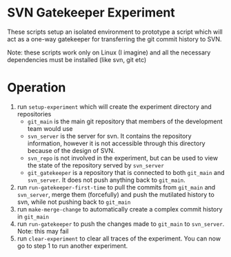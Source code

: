 # SVN Gatekeeper Experiment
These scripts setup an isolated environment to prototype a script which will
act as a one-way gatekeeper for transferring the git commit history to SVN.

Note: these scripts work only on Linux (I imagine) and all the necessary
dependencies must be installed (like svn, git etc)

# Operation
1. run `setup-experiment` which will create the experiment directory and repositories
    - `git_main` is the main git repository that members of the development team would use
    - `svn_server` is the server for svn. It contains the repository
      information, however it is not accessible through this directory because
      of the design of SVN.
    - `svn_repo` is not involved in the experiment, but can be used to view the
      state of the repository served by `svn_server`
    - `git_gatekeeper` is a repository that is connected to both `git_main` and
      `svn_server`. It does not push anything back to `git_main`.
2. run `run-gatekeeper-first-time` to pull the commits from `git_main` and
   `svn_server`, merge them (forcefully) and push the mutilated history to svn,
   while not pushing back to `git_main`
3. run `make-merge-change` to automatically create a complex commit history in `git_main`
4. run `run-gatekeeper` to push the changes made to `git_main` to `svn_server`.
   Note: this may fail
5. run `clear-experiment` to clear all traces of the experiment. You can now go
   to step 1 to run another experiment.

